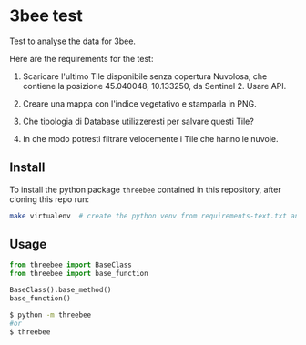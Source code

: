 # 3bee test
Test to analyse the data for 3bee. 

Here are the requirements for the test:

1. Scaricare l'ultimo Tile disponibile senza copertura Nuvolosa, che contiene la posizione 45.040048, 10.133250, da Sentinel 2. Usare API. 
 
2. Creare una mappa con l'indice vegetativo e stamparla in PNG. 
 
3. Che tipologia di Database utilizzeresti per salvare questi Tile? 
 
4. In che modo potresti filtrare velocemente i Tile che hanno le nuvole.


## Install
To install the python package `threebee` contained in this repository, after cloning this repo run:

```bash
make virtualenv  # create the python venv from requirements-text.txt and install the threbee package
```




## Usage

```py
from threebee import BaseClass
from threebee import base_function

BaseClass().base_method()
base_function()
```

```bash
$ python -m threebee
#or
$ threebee
```